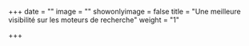 +++
date = ""
image = ""
showonlyimage = false
title = "Une meilleure visibilité sur les moteurs de recherche"
weight = "1"

+++
